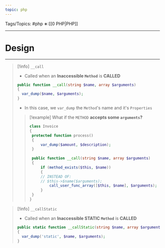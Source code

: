 ```yaml
---
topic: php
---
```



Tags/Topics: #php
∗:[[0 PHP|PHP]]

---
# Design

--- 
> [!info]  `__call`
> - Called when an __Inaccessible `Method`__ is __CALLED__
>```php
>public function __call(string $name, array $arguments)
>{
>	var_dump($name, $arguments);
>}
>```
>- In this case, we `var_dump` the `Method`'s name and it's `Properties`
>
>> [!example]
>> What if the `METHOD` __accepts some `arguments`?__
>> ```php
>> class Invoice
>> {
>> 	protected function process()
>> 	{
>> 		var_dump($amount, $description);	
>> 	}
>> 	
>> 	public function __call(string $name, array $arguments)
>> 	{
>> 		if (method_exists($this, $name))
>> 		{
>> 		// INSTEAD OF:
>> 		// $this->$name($arguments);
>> 			call_user_func_array([$this, $name], $arguments);
>> 		}	
>> 	}
>> }
>> ```


>[!info] `__callStatic`
> - Called when an __Inaccessible STATIC `Method`__ is __CALLED__
> ```php
> public static function __callStatic(string $name, array $arguments)
> {
> 	var_dump('static', $name, $arguments);
> }
> ```
